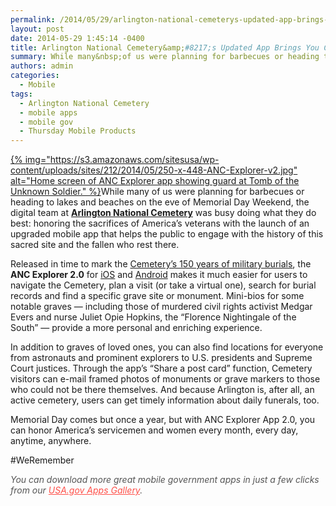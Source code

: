 ```yaml
---
permalink: /2014/05/29/arlington-national-cemeterys-updated-app-brings-you-closer-to-nations-fallen-veterans/
layout: post
date: 2014-05-29 1:45:14 -0400
title: Arlington National Cemetery&amp;#8217;s Updated App Brings You Closer to Nation&amp;#8217;s Fallen Veterans
summary: While many&nbsp;of us were planning for barbecues or heading to lakes and beaches on the eve of Memorial Day Weekend, &nbsp;the digital team at Arlington National Cemetery was&nbsp;busy doing what they do best\: &nbsp;honoring the sacrifices of America&amp;#8217;s veterans
authors: admin
categories:
  - Mobile
tags:
  - Arlington National Cemetery
  - mobile apps
  - mobile gov
  - Thursday Mobile Products
---
```


[{% img="https://s3.amazonaws.com/sitesusa/wp-content/uploads/sites/212/2014/05/250-x-448-ANC-Explorer-v2.jpg" alt="Home screen of ANC Explorer app showing guard at Tomb of the Unknown Soldier." %}](https://s3.amazonaws.com/sitesusa/wp-content/uploads/sites/212/2014/05/250-x-448-ANC-Explorer-v2.jpg)While many of us were planning for barbecues or heading to lakes and beaches on the eve of Memorial Day Weekend,  the digital team at [**Arlington National Cemetery**](http://www.arlingtoncemetery.mil/Default.aspx) was busy doing what they do best:  honoring the sacrifices of America&#8217;s veterans with the launch of an upgraded mobile app that helps the public to engage with the history of this sacred site and the fallen who rest there.

Released in time to mark the [Cemetery&#8217;s 150 years of military burials](http://www.arlingtoncemetery.mil/History/Default.aspx), the **ANC Explorer 2.0** for [iOS](https://itunes.apple.com/us/app/anc-explorer/id562937243?mt=8) and [Android](https://play.google.com/store/apps/details?id=mil.anc.mobile.android.ext) makes it much easier for users to navigate the Cemetery, plan a visit (or take a virtual one),  search for burial records and find a specific grave site or monument.  Mini-bios for some notable graves — including those of murdered civil rights activist Medgar Evers and nurse Juliet Opie Hopkins, the &#8220;Florence Nightingale of the South&#8221; — provide a more personal and enriching experience.

In addition to graves of loved ones, you can also find locations for everyone from astronauts and prominent explorers to U.S. presidents and Supreme Court justices. Through the app&#8217;s &#8220;Share a post card&#8221; function, Cemetery visitors can e-mail framed photos of monuments or grave markers to those who could not be there themselves. And because Arlington is, after all, an active cemetery, users can get timely information about daily funerals, too.

Memorial Day comes but once a year, but with ANC Explorer App 2.0, you can honor America&#8217;s servicemen and women every month, every day, anytime, anywhere.

#WeRemember

<em style="color: #555555"> You can download more great mobile government apps in just a few clicks from our <a style="color: #ff5049" href="http://apps.usa.gov/">USA.gov Apps Gallery</a>.</em>